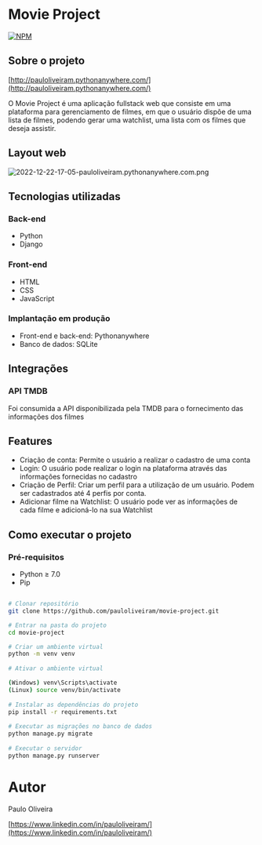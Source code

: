 # Movie Project
[![NPM](https://img.shields.io/npm/l/react)](https://github.com/pauloliveiram/movie-project/blob/main/LICENSE)

## Sobre o projeto

[http://pauloliveiram.pythonanywhere.com/](http://pauloliveiram.pythonanywhere.com/)

O Movie Project é uma aplicação fullstack web que consiste em uma plataforma para gerenciamento de filmes, em que o usuário dispõe de uma lista de filmes, podendo gerar uma watchlist, uma lista com os filmes que deseja assistir. 

## Layout web


![2022-12-22-17-05-pauloliveiram.pythonanywhere.com.png](https://s3-us-west-2.amazonaws.com/secure.notion-static.com/de466edb-3ed2-4ddb-a47d-058d5f2cd2eb/2022-12-22-17-05-pauloliveiram.pythonanywhere.com.png)

## Tecnologias utilizadas

### Back-end

- Python
- Django

### Front-end

- HTML
- CSS
- JavaScript

### Implantação em produção

- Front-end e back-end: Pythonanywhere
- Banco de dados: SQLite

## Integrações

### API TMDB

Foi consumida a API disponibilizada pela TMDB para o fornecimento das informações dos filmes

## Features

- Criação de conta: Permite o usuário a realizar o cadastro de uma conta
- Login: O usuário pode realizar o login na plataforma através das informações fornecidas no cadastro
- Criação de Perfil: Criar um perfil para a utilização de um usuário. Podem ser cadastrados até 4 perfis por conta.
- Adicionar filme na Watchlist: O usuário pode ver as informações de cada filme e adicioná-lo na sua Watchlist


## Como executar o projeto

### Pré-requisitos

- Python ≥ 7.0
- Pip


```bash

# Clonar repositório
git clone https://github.com/pauloliveiram/movie-project.git

# Entrar na pasta do projeto
cd movie-project

# Criar um ambiente virtual 
python -m venv venv
	
# Ativar o ambiente virtual

(Windows) venv\Scripts\activate
(Linux) source venv/bin/activate
					
# Instalar as dependências do projeto
pip install -r requirements.txt
								
# Executar as migrações no banco de dados
python manage.py migrate
							
# Executar o servidor
python manage.py runserver
```							

# Autor

Paulo Oliveira

[https://www.linkedin.com/in/pauloliveiram/](https://www.linkedin.com/in/pauloliveiram/)


